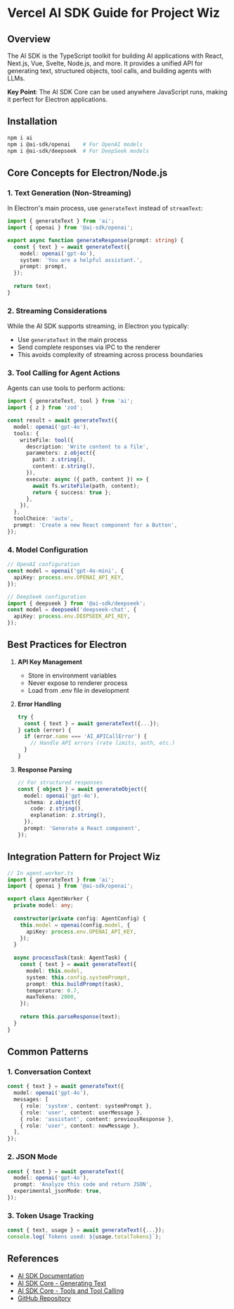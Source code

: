 # Vercel AI SDK Guide for Project Wiz

## Overview

The AI SDK is the TypeScript toolkit for building AI applications with React, Next.js, Vue, Svelte, Node.js, and more. It provides a unified API for generating text, structured objects, tool calls, and building agents with LLMs.

**Key Point**: The AI SDK Core can be used anywhere JavaScript runs, making it perfect for Electron applications.

## Installation

```bash
npm i ai
npm i @ai-sdk/openai    # For OpenAI models
npm i @ai-sdk/deepseek  # For DeepSeek models
```

## Core Concepts for Electron/Node.js

### 1. Text Generation (Non-Streaming)

In Electron's main process, use `generateText` instead of `streamText`:

```typescript
import { generateText } from 'ai';
import { openai } from '@ai-sdk/openai';

export async function generateResponse(prompt: string) {
  const { text } = await generateText({
    model: openai('gpt-4o'),
    system: 'You are a helpful assistant.',
    prompt: prompt,
  });
  
  return text;
}
```

### 2. Streaming Considerations

While the AI SDK supports streaming, in Electron you typically:
- Use `generateText` in the main process
- Send complete responses via IPC to the renderer
- This avoids complexity of streaming across process boundaries

### 3. Tool Calling for Agent Actions

Agents can use tools to perform actions:

```typescript
import { generateText, tool } from 'ai';
import { z } from 'zod';

const result = await generateText({
  model: openai('gpt-4o'),
  tools: {
    writeFile: tool({
      description: 'Write content to a file',
      parameters: z.object({
        path: z.string(),
        content: z.string(),
      }),
      execute: async ({ path, content }) => {
        await fs.writeFile(path, content);
        return { success: true };
      },
    }),
  },
  toolChoice: 'auto',
  prompt: 'Create a new React component for a Button',
});
```

### 4. Model Configuration

```typescript
// OpenAI configuration
const model = openai('gpt-4o-mini', {
  apiKey: process.env.OPENAI_API_KEY,
});

// DeepSeek configuration  
import { deepseek } from '@ai-sdk/deepseek';
const model = deepseek('deepseek-chat', {
  apiKey: process.env.DEEPSEEK_API_KEY,
});
```

## Best Practices for Electron

1. **API Key Management**
   - Store in environment variables
   - Never expose to renderer process
   - Load from .env file in development

2. **Error Handling**
   ```typescript
   try {
     const { text } = await generateText({...});
   } catch (error) {
     if (error.name === 'AI_APICallError') {
       // Handle API errors (rate limits, auth, etc.)
     }
   }
   ```

3. **Response Parsing**
   ```typescript
   // For structured responses
   const { object } = await generateObject({
     model: openai('gpt-4o'),
     schema: z.object({
       code: z.string(),
       explanation: z.string(),
     }),
     prompt: 'Generate a React component',
   });
   ```

## Integration Pattern for Project Wiz

```typescript
// In agent.worker.ts
import { generateText } from 'ai';
import { openai } from '@ai-sdk/openai';

export class AgentWorker {
  private model: any;
  
  constructor(private config: AgentConfig) {
    this.model = openai(config.model, {
      apiKey: process.env.OPENAI_API_KEY,
    });
  }
  
  async processTask(task: AgentTask) {
    const { text } = await generateText({
      model: this.model,
      system: this.config.systemPrompt,
      prompt: this.buildPrompt(task),
      temperature: 0.7,
      maxTokens: 2000,
    });
    
    return this.parseResponse(text);
  }
}
```

## Common Patterns

### 1. Conversation Context
```typescript
const { text } = await generateText({
  model: openai('gpt-4o'),
  messages: [
    { role: 'system', content: systemPrompt },
    { role: 'user', content: userMessage },
    { role: 'assistant', content: previousResponse },
    { role: 'user', content: newMessage },
  ],
});
```

### 2. JSON Mode
```typescript
const { text } = await generateText({
  model: openai('gpt-4o'),
  prompt: 'Analyze this code and return JSON',
  experimental_jsonMode: true,
});
```

### 3. Token Usage Tracking
```typescript
const { text, usage } = await generateText({...});
console.log(`Tokens used: ${usage.totalTokens}`);
```

## References

- [AI SDK Documentation](https://sdk.vercel.ai/docs)
- [AI SDK Core - Generating Text](https://sdk.vercel.ai/docs/ai-sdk-core/generating-text)
- [AI SDK Core - Tools and Tool Calling](https://sdk.vercel.ai/docs/ai-sdk-core/tools-and-tool-calling)
- [GitHub Repository](https://github.com/vercel/ai)